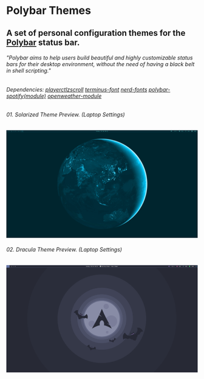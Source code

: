 # Polybar Themes
## A set of personal configuration themes for the [Polybar](https://github.com/polybar/polybar) status bar.

###### "Polybar aims to help users build beautiful and highly customizable status bars for their desktop environment, without the need of having a black belt in shell scripting."
###### Dependencies: [playerctl](https://github.com/altdesktop/playerctl#installing)[zscroll](https://github.com/noctuid/zscroll#installation) [terminus-font](https://aur.archlinux.org/packages/terminus-font-ttf) [nerd-fonts](https://aur.archlinux.org/packages/nerd-fonts-complete) [polybar-spotify(module)](https://github.com/PrayagS/polybar-spotify) [openweather-module](https://github.com/PrayagS/polybar-spotify](https://github.com/polybar/polybar-scripts/blob/master/polybar-scripts/openweathermap-fullfeatured/openweathermap-fullfeatured.sh))

 
###### 01. Solarized Theme Preview. (Laptop Settings)
![image](https://github.com/michell-dev/polybar-themes/blob/main/Previews/solarized.png?=400x250)

###### 02. Dracula Theme Preview. (Laptop Settings)
![image](https://github.com/michell-dev/polybar-themes/blob/main/Previews/dracula.png?=400x250)
